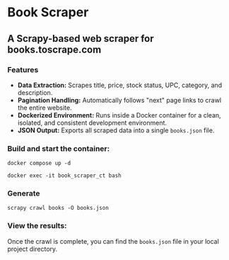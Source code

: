 # Book Scraper
## A Scrapy-based web scraper for books.toscrape.com


### Features

* **Data Extraction:** Scrapes title, price, stock status, UPC, category, and description.
* **Pagination Handling:** Automatically follows "next" page links to crawl the entire website.
* **Dockerized Environment:** Runs inside a Docker container for a clean, isolated, and consistent development environment.
* **JSON Output:** Exports all scraped data into a single `books.json` file.



### Build and start the container:
    
    docker compose up -d
    
    docker exec -it book_scraper_ct bash

### Generate

    scrapy crawl books -O books.json

### View the results:

  Once the crawl is complete, you can find the `books.json` file in your local project directory.
